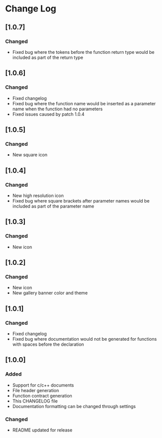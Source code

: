 # Change Log

## [1.0.7]
### Changed
- Fixed bug where the tokens before the function return type would be included as part of the return type

## [1.0.6]
### Changed
- Fixed changelog
- Fixed bug where the function name would be inserted as a parameter name when the function had no parameters
- Fixed issues caused by patch 1.0.4

## [1.0.5]
### Changed
- New square icon

## [1.0.4]
### Changed
- New high resolution icon
- Fixed bug where square brackets after parameter names would be included as part of the parameter name

## [1.0.3]
### Changed
- New icon

## [1.0.2]
### Changed
- New icon
- New gallery banner color and theme

## [1.0.1]
### Changed
- Fixed changelog
- Fixed bug where documentation would not be generated for functions with spaces before the declaration

## [1.0.0]
### Added
- Support for c/c++ documents
- File header generation
- Function contract generation
- This CHANGELOG file
- Documentation formatting can be changed through settings
### Changed
- README updated for release